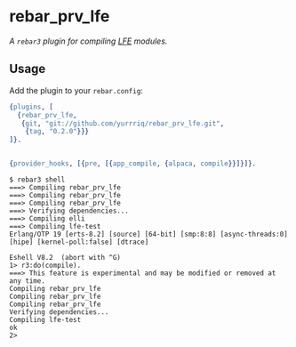 # rebar_prv_lfe

*A `rebar3` plugin for compiling [LFE](https://github.com/rvirding/lfe) modules.*

## Usage

Add the plugin to your `rebar.config`:

```erlang
{plugins, [
  {rebar_prv_lfe,
   {git, "git://github.com/yurrriq/rebar_prv_lfe.git",
    {tag, "0.2.0"}}}
]}.


{provider_hooks, [{pre, [{app_compile, {alpaca, compile}}]}]}.
```


```
$ rebar3 shell
===> Compiling rebar_prv_lfe
===> Compiling rebar_prv_lfe
===> Compiling rebar_prv_lfe
===> Verifying dependencies...
===> Compiling elli
===> Compiling lfe-test
Erlang/OTP 19 [erts-8.2] [source] [64-bit] [smp:8:8] [async-threads:0] [hipe] [kernel-poll:false] [dtrace]

Eshell V8.2  (abort with ^G)
1> r3:do(compile).
===> This feature is experimental and may be modified or removed at any time.
Compiling rebar_prv_lfe
Compiling rebar_prv_lfe
Compiling rebar_prv_lfe
Verifying dependencies...
Compiling lfe-test
ok
2>
```
